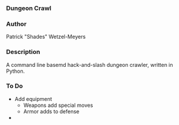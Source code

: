 ### Dungeon Crawl
### Author
Patrick "Shades" Wetzel-Meyers

### Description
A command line basemd hack-and-slash dungeon crawler, written in Python.


### To Do
* Add equipment
  * Weapons add special moves
  * Armor adds to defense
* 
